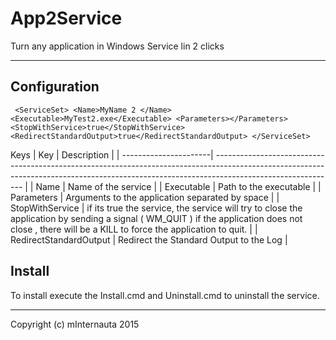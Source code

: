 # App2Service
Turn any application in Windows Service  lin 2 clicks

----------

## Configuration

` <ServiceSet>
    <Name>MyName 2 </Name>
    <Executable>MyTest2.exe</Executable>
    <Parameters></Parameters>
    <StopWithService>true</StopWithService>
    <RedirectStandardOutput>true</RedirectStandardOutput>
  </ServiceSet>`

Keys
| Key | Description                                                                                                                                                                                                   |
| ----------------------| ------------------------------------------------------------------------------------------------------------------------------------------------------------------------------------------ |
| Name | Name of the service |
| Executable | Path to the executable |
| Parameters | Arguments to the application separated by space |
| StopWithService | if its true the service, the service will try to close the application by sending a signal ( WM_QUIT ) if the application does not close , there will be a KILL to force the application to quit. |
| RedirectStandardOutput | Redirect the Standard Output to the Log |

## Install
To install execute the Install.cmd and Uninstall.cmd to uninstall the service.


----------
Copyright (c) mInternauta 2015
